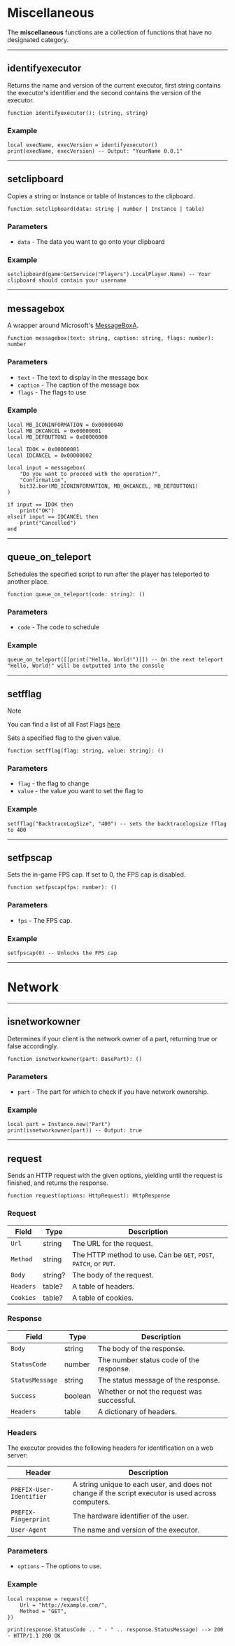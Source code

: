 # Miscellaneous

The **miscellaneous** functions are a collection of functions that have no designated category.

---

## identifyexecutor

Returns the name and version of the current executor, first string contains the executor's identifier and the second contains the version of the executor.

```luau
function identifyexecutor(): (string, string)
```

### Example

```luau
local execName, execVersion = identifyexecutor()
print(execName, execVersion) -- Output: "YourName 0.0.1"
```
---

## setclipboard

Copies a string or Instance or table of Instances to the clipboard.

```luau
function setclipboard(data: string | number | Instance | table)
```

### Parameters

- `data` - The data you want to go onto your clipboard

### Example

```luau
setclipboard(game:GetService("Players").LocalPlayer.Name) -- Your clipboard should contain your username
```

---

## messagebox

A wrapper around Microsoft's [MessageBoxA](https://learn.microsoft.com/en-us/windows/win32/api/winuser/nf-winuser-messageboxa).

```luau
function messagebox(text: string, caption: string, flags: number): number
```

### Parameters
- `text` - The text to display in the message box
- `caption` - The caption of the message box
- `flags` - The flags to use

### Example

```luau
local MB_ICONINFORMATION = 0x00000040
local MB_OKCANCEL = 0x00000001
local MB_DEFBUTTON1 = 0x00000000

local IDOK = 0x00000001
local IDCANCEL = 0x00000002

local input = messagebox(
    "Do you want to proceed with the operation?",
    "Confirmation",
    bit32.bor(MB_ICONINFORMATION, MB_OKCANCEL, MB_DEFBUTTON1)
)

if input == IDOK then
    print("OK")
elseif input == IDCANCEL then
    print("Cancelled")
end
```

---

## queue_on_teleport

Schedules the specified script to run after the player has teleported to another place.

```luau
function queue_on_teleport(code: string): ()
```

### Parameters
- `code` - The code to schedule

### Example
```luau
queue_on_teleport([[print("Hello, World!")]]) -- On the next teleport "Hello, World!" will be outputted into the console
```

---

## setfflag

> [!NOTE]
> You can find a list of all Fast Flags [here](https://raw.githubusercontent.com/MaximumADHD/Roblox-FFlag-Tracker/main/PCDesktopClient.json)

Sets a specified flag to the given value.

```luau
function setfflag(flag: string, value: string): ()
```

### Parameters
- `flag` - the flag to change
- `value` - the value you want to set the flag to

### Example

```luau
setfflag("BacktraceLogSize", "400") -- sets the backtracelogsize fflag to 400
```

---

## setfpscap

Sets the in-game FPS cap. If set to 0, the FPS cap is disabled.

```luau
function setfpscap(fps: number): ()
```

### Parameters
- `fps` - The FPS cap.

### Example

```luau
setfpscap(0) -- Unlocks the FPS cap
```

---

# Network

---

## isnetworkowner

Determines if your client is the network owner of a part, returning true or false accordingly.

```luau
function isnetworkowner(part: BasePart): ()
```

### Parameters

- `part` - The part for which to check if you have network ownership.

### Example

```luau
local part = Instance.new("Part")
print(isnetworkowner(part)) -- Output: true
```

---

## request

Sends an HTTP request with the given options, yielding until the request is finished, and returns the response.

```luau
function request(options: HttpRequest): HttpResponse
```

### Request

| Field | Type | Description |
| ----- | ---- | ----------- |
| `Url` | string | The URL for the request. |
| `Method` | string | The HTTP method to use. Can be `GET`, `POST`, `PATCH`, or `PUT`. |
| `Body` | string? | The body of the request. |
| `Headers` | table? | A table of headers. |
| `Cookies` | table? | A table of cookies. |

### Response

| Field | Type | Description |
| ----- | ---- | ----------- |
| `Body` | string | The body of the response. |
| `StatusCode` | number | The number status code of the response. |
| `StatusMessage` | string | The status message of the response. |
| `Success` | boolean | Whether or not the request was successful. |
| `Headers` | table | A dictionary of headers. |

### Headers

The executor provides the following headers for identification on a web server:

| Header | Description |
| ------ | ----------- |
| `PREFIX-User-Identifier` | A string unique to each user, and does not change if the script executor is used across computers. |
| `PREFIX-Fingerprint` | The hardware identifier of the user. |
| `User-Agent` | The name and version of the executor. |

### Parameters

- `options` - The options to use.

### Example
```luau
local response = request({
	Url = "http://example.com/",
	Method = "GET",
})

print(response.StatusCode .. " - " .. response.StatusMessage) --> 200 - HTTP/1.1 200 OK
```
